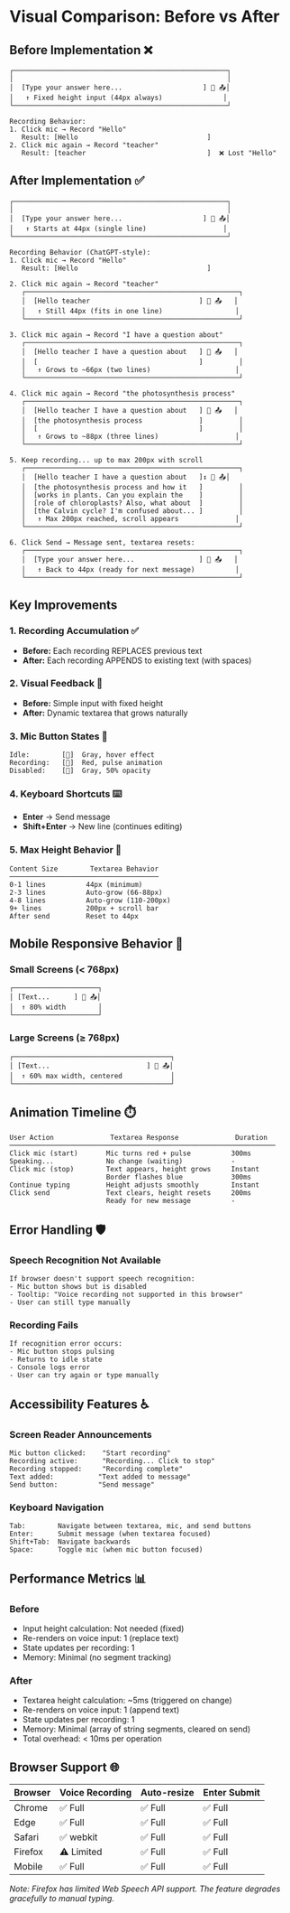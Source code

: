# Visual Comparison: Before vs After

## Before Implementation ❌

```
┌─────────────────────────────────────────────────────┐
│                                                     │
│  [Type your answer here...                    ] 🎤 📤│
│   ↑ Fixed height input (44px always)               │
└─────────────────────────────────────────────────────┘

Recording Behavior:
1. Click mic → Record "Hello"
   Result: [Hello                                ]
2. Click mic again → Record "teacher"
   Result: [teacher                              ]  ❌ Lost "Hello"
```

## After Implementation ✅

```
┌─────────────────────────────────────────────────────┐
│                                                     │
│  [Type your answer here...                    ] 🎤 📤│
│   ↑ Starts at 44px (single line)                   │
└─────────────────────────────────────────────────────┘

Recording Behavior (ChatGPT-style):
1. Click mic → Record "Hello"
   Result: [Hello                                ]
   
2. Click mic again → Record "teacher"
   ┌─────────────────────────────────────────────────────┐
   │  [Hello teacher                           ] 🎤 📤   │
   │   ↑ Still 44px (fits in one line)                  │
   └─────────────────────────────────────────────────────┘
   
3. Click mic again → Record "I have a question about"
   ┌─────────────────────────────────────────────────────┐
   │  [Hello teacher I have a question about   ] 🎤 📤   │
   │  [                                        ]         │
   │   ↑ Grows to ~66px (two lines)                     │
   └─────────────────────────────────────────────────────┘
   
4. Click mic again → Record "the photosynthesis process"
   ┌─────────────────────────────────────────────────────┐
   │  [Hello teacher I have a question about   ] 🎤 📤   │
   │  [the photosynthesis process              ]         │
   │  [                                        ]         │
   │   ↑ Grows to ~88px (three lines)                   │
   └─────────────────────────────────────────────────────┘
   
5. Keep recording... up to max 200px with scroll
   ┌─────────────────────────────────────────────────────┐
   │  [Hello teacher I have a question about   ]↕️ 🎤 📤│
   │  [the photosynthesis process and how it   ]         │
   │  [works in plants. Can you explain the    ]         │
   │  [role of chloroplasts? Also, what about  ]         │
   │  [the Calvin cycle? I'm confused about... ]         │
   │   ↑ Max 200px reached, scroll appears              │
   └─────────────────────────────────────────────────────┘
   
6. Click Send → Message sent, textarea resets:
   ┌─────────────────────────────────────────────────────┐
   │  [Type your answer here...                ] 🎤 📤   │
   │   ↑ Back to 44px (ready for next message)          │
   └─────────────────────────────────────────────────────┘
```

## Key Improvements

### 1. Recording Accumulation ✅
- **Before:** Each recording REPLACES previous text
- **After:** Each recording APPENDS to existing text (with spaces)

### 2. Visual Feedback 🎨
- **Before:** Simple input with fixed height
- **After:** Dynamic textarea that grows naturally

### 3. Mic Button States 🎤
```
Idle:        [🎤]  Gray, hover effect
Recording:   [🎤]  Red, pulse animation
Disabled:    [🎤]  Gray, 50% opacity
```

### 4. Keyboard Shortcuts ⌨️
- **Enter** → Send message
- **Shift+Enter** → New line (continues editing)

### 5. Max Height Behavior 📏
```
Content Size        Textarea Behavior
─────────────────────────────────────
0-1 lines          44px (minimum)
2-3 lines          Auto-grow (66-88px)
4-8 lines          Auto-grow (110-200px)
9+ lines           200px + scroll bar
After send         Reset to 44px
```

## Mobile Responsive Behavior 📱

### Small Screens (< 768px)
```
┌─────────────────────┐
│ [Text...      ] 🎤 📤│
│  ↑ 80% width        │
└─────────────────────┘
```

### Large Screens (≥ 768px)
```
┌───────────────────────────────────────┐
│ [Text...                        ] 🎤 📤│
│  ↑ 60% max width, centered            │
└───────────────────────────────────────┘
```

## Animation Timeline ⏱️

```
User Action              Textarea Response              Duration
──────────────────────────────────────────────────────────────────
Click mic (start)       Mic turns red + pulse          300ms
Speaking...             No change (waiting)            -
Click mic (stop)        Text appears, height grows     Instant
                        Border flashes blue            300ms
Continue typing         Height adjusts smoothly        Instant
Click send              Text clears, height resets     200ms
                        Ready for new message          -
```

## Error Handling 🛡️

### Speech Recognition Not Available
```
If browser doesn't support speech recognition:
- Mic button shows but is disabled
- Tooltip: "Voice recording not supported in this browser"
- User can still type manually
```

### Recording Fails
```
If recognition error occurs:
- Mic button stops pulsing
- Returns to idle state
- Console logs error
- User can try again or type manually
```

## Accessibility Features ♿

### Screen Reader Announcements
```
Mic button clicked:    "Start recording"
Recording active:      "Recording... Click to stop"
Recording stopped:     "Recording complete"
Text added:           "Text added to message"
Send button:          "Send message"
```

### Keyboard Navigation
```
Tab:        Navigate between textarea, mic, and send buttons
Enter:      Submit message (when textarea focused)
Shift+Tab:  Navigate backwards
Space:      Toggle mic (when mic button focused)
```

## Performance Metrics 📊

### Before
- Input height calculation: Not needed (fixed)
- Re-renders on voice input: 1 (replace text)
- State updates per recording: 1
- Memory: Minimal (no segment tracking)

### After
- Textarea height calculation: ~5ms (triggered on change)
- Re-renders on voice input: 1 (append text)
- State updates per recording: 1
- Memory: Minimal (array of string segments, cleared on send)
- Total overhead: < 10ms per operation

## Browser Support 🌐

| Browser | Voice Recording | Auto-resize | Enter Submit |
|---------|----------------|-------------|--------------|
| Chrome  | ✅ Full        | ✅ Full     | ✅ Full      |
| Edge    | ✅ Full        | ✅ Full     | ✅ Full      |
| Safari  | ✅ webkit      | ✅ Full     | ✅ Full      |
| Firefox | ⚠️ Limited     | ✅ Full     | ✅ Full      |
| Mobile  | ✅ Full        | ✅ Full     | ✅ Full      |

*Note: Firefox has limited Web Speech API support. The feature degrades gracefully to manual typing.*
